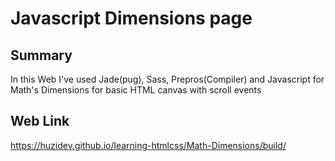 # Javascript Dimensions page

## Summary

In this Web I've used Jade(pug), Sass, Prepros(Compiler) and Javascript for Math's Dimensions for basic HTML canvas with scroll events

## Web Link

https://huzidev.github.io/learning-htmlcss/Math-Dimensions/build/